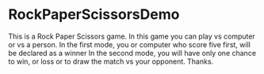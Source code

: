 # RockPaperScissorsDemo
This is a Rock Paper Scissors game.
In this game you can play vs computer or vs a person.
In the first mode, you or computer who score five first, will be declared as a winner
In the second mode, you will have only one chance to win, or loss or to draw the match vs your opponent.
Thanks.
